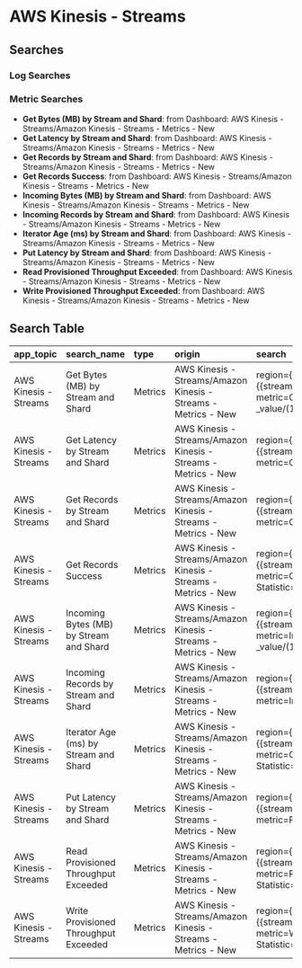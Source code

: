 # AWS Kinesis - Streams

## Searches

### Log Searches


### Metric Searches

- **Get Bytes (MB) by Stream and Shard**: from Dashboard: AWS Kinesis - Streams/Amazon Kinesis - Streams - Metrics - New 
- **Get Latency by Stream and Shard**: from Dashboard: AWS Kinesis - Streams/Amazon Kinesis - Streams - Metrics - New 
- **Get Records by Stream and Shard**: from Dashboard: AWS Kinesis - Streams/Amazon Kinesis - Streams - Metrics - New 
- **Get Records Success**: from Dashboard: AWS Kinesis - Streams/Amazon Kinesis - Streams - Metrics - New 
- **Incoming Bytes (MB) by Stream and Shard**: from Dashboard: AWS Kinesis - Streams/Amazon Kinesis - Streams - Metrics - New 
- **Incoming Records by Stream and Shard**: from Dashboard: AWS Kinesis - Streams/Amazon Kinesis - Streams - Metrics - New 
- **Iterator Age (ms) by Stream and Shard**: from Dashboard: AWS Kinesis - Streams/Amazon Kinesis - Streams - Metrics - New 
- **Put Latency by Stream and Shard**: from Dashboard: AWS Kinesis - Streams/Amazon Kinesis - Streams - Metrics - New 
- **Read Provisioned Throughput Exceeded**: from Dashboard: AWS Kinesis - Streams/Amazon Kinesis - Streams - Metrics - New 
- **Write Provisioned Throughput Exceeded**: from Dashboard: AWS Kinesis - Streams/Amazon Kinesis - Streams - Metrics - New

## Search Table

|app\_topic|search\_name|type|origin|search|
|:--|:--|:--|:--|:--|
|AWS Kinesis - Streams|Get Bytes (MB) by Stream and Shard|Metrics|AWS Kinesis - Streams/Amazon Kinesis - Streams - Metrics - New|region={{region}} streamname={{streamname}}  Namespace=AWS/Kinesis metric=GetRecords.Bytes Statistic=Sum \| eval \_value/(1024\*1024)|
|AWS Kinesis - Streams|Get Latency by Stream and Shard|Metrics|AWS Kinesis - Streams/Amazon Kinesis - Streams - Metrics - New|region={{region}} streamname={{streamname}}  Namespace=AWS/Kinesis metric=GetRecords.Latency	 Statistic=Average |
|AWS Kinesis - Streams|Get Records by Stream and Shard|Metrics|AWS Kinesis - Streams/Amazon Kinesis - Streams - Metrics - New|region={{region}} streamname={{streamname}}  Namespace=AWS/Kinesis metric=GetRecords.Records	Statistic=Sum |
|AWS Kinesis - Streams|Get Records Success|Metrics|AWS Kinesis - Streams/Amazon Kinesis - Streams - Metrics - New|region={{region}} streamname={{streamname}}  Namespace=AWS/Kinesis metric=GetRecords.Success Statistic=Average |
|AWS Kinesis - Streams|Incoming Bytes (MB) by Stream and Shard|Metrics|AWS Kinesis - Streams/Amazon Kinesis - Streams - Metrics - New|region={{region}} streamname={{streamname}}  Namespace=AWS/Kinesis metric=IncomingBytes Statistic=Sum \| eval \_value/(1024\*1024)|
|AWS Kinesis - Streams|Incoming Records by Stream and Shard|Metrics|AWS Kinesis - Streams/Amazon Kinesis - Streams - Metrics - New|region={{region}} streamname={{streamname}}  Namespace=AWS/Kinesis metric=IncomingRecords Statistic=Sum |
|AWS Kinesis - Streams|Iterator Age (ms) by Stream and Shard|Metrics|AWS Kinesis - Streams/Amazon Kinesis - Streams - Metrics - New|region={{region}} streamname={{streamname}}  Namespace=AWS/Kinesis metric=GetRecords.IteratorAgeMilliseconds Statistic=Maximum |
|AWS Kinesis - Streams|Put Latency by Stream and Shard|Metrics|AWS Kinesis - Streams/Amazon Kinesis - Streams - Metrics - New|region={{region}} streamname={{streamname}}  Namespace=AWS/Kinesis metric=PutRecord.Latency Statistic=Average |
|AWS Kinesis - Streams|Read Provisioned Throughput Exceeded|Metrics|AWS Kinesis - Streams/Amazon Kinesis - Streams - Metrics - New|region={{region}} streamname={{streamname}}  Namespace=AWS/Kinesis metric=ReadProvisionedThroughputExceeded Statistic=Average |
|AWS Kinesis - Streams|Write Provisioned Throughput Exceeded|Metrics|AWS Kinesis - Streams/Amazon Kinesis - Streams - Metrics - New|region={{region}} streamname={{streamname}}  Namespace=AWS/Kinesis metric=WriteProvisionedThroughputExceeded Statistic=Average |

